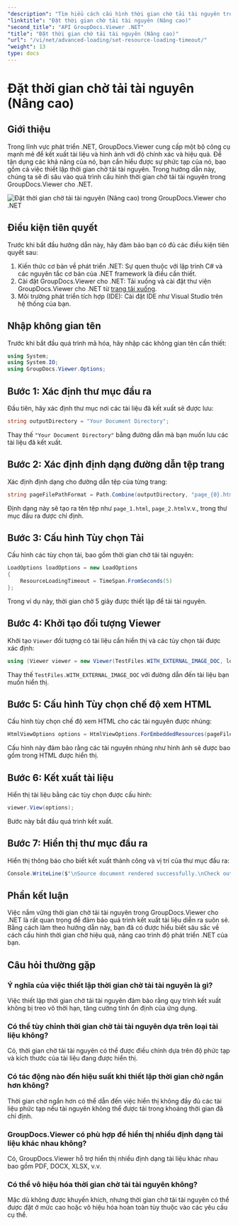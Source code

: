 ```yaml
---
"description": "Tìm hiểu cách cấu hình thời gian chờ tải tài nguyên trong GroupDocs.Viewer cho .NET một cách hiệu quả. Làm chủ việc kết xuất tài liệu với độ chính xác và ổn định."
"linktitle": "Đặt thời gian chờ tải tài nguyên (Nâng cao)"
"second_title": "API GroupDocs.Viewer .NET"
"title": "Đặt thời gian chờ tải tài nguyên (Nâng cao)"
"url": "/vi/net/advanced-loading/set-resource-loading-timeout/"
"weight": 13
type: docs
---
```

# Đặt thời gian chờ tải tài nguyên (Nâng cao)

## Giới thiệu
Trong lĩnh vực phát triển .NET, GroupDocs.Viewer cung cấp một bộ công cụ mạnh mẽ để kết xuất tài liệu và hình ảnh với độ chính xác và hiệu quả. Để tận dụng các khả năng của nó, bạn cần hiểu được sự phức tạp của nó, bao gồm cả việc thiết lập thời gian chờ tải tài nguyên. Trong hướng dẫn này, chúng ta sẽ đi sâu vào quá trình cấu hình thời gian chờ tải tài nguyên trong GroupDocs.Viewer cho .NET.

![Đặt thời gian chờ tải tài nguyên (Nâng cao) trong GroupDocs.Viewer cho .NET](/viewer/advanced-loading/set-resource-loading-timeout-img.png)

## Điều kiện tiên quyết
Trước khi bắt đầu hướng dẫn này, hãy đảm bảo bạn có đủ các điều kiện tiên quyết sau:
1. Kiến thức cơ bản về phát triển .NET: Sự quen thuộc với lập trình C# và các nguyên tắc cơ bản của .NET framework là điều cần thiết.
2. Cài đặt GroupDocs.Viewer cho .NET: Tải xuống và cài đặt thư viện GroupDocs.Viewer cho .NET từ [trang tải xuống](https://releases.groupdocs.com/viewer/net/).
3. Môi trường phát triển tích hợp (IDE): Cài đặt IDE như Visual Studio trên hệ thống của bạn.

## Nhập không gian tên
Trước khi bắt đầu quá trình mã hóa, hãy nhập các không gian tên cần thiết:
```csharp
using System;
using System.IO;
using GroupDocs.Viewer.Options;
```

## Bước 1: Xác định thư mục đầu ra
Đầu tiên, hãy xác định thư mục nơi các tài liệu đã kết xuất sẽ được lưu:
```csharp
string outputDirectory = "Your Document Directory";
```
Thay thế `"Your Document Directory"` bằng đường dẫn mà bạn muốn lưu các tài liệu đã kết xuất.
## Bước 2: Xác định định dạng đường dẫn tệp trang
Xác định định dạng cho đường dẫn tệp của từng trang:
```csharp
string pageFilePathFormat = Path.Combine(outputDirectory, "page_{0}.html");
```
Định dạng này sẽ tạo ra tên tệp như `page_1.html`, `page_2.html`v.v., trong thư mục đầu ra được chỉ định.
## Bước 3: Cấu hình Tùy chọn Tải
Cấu hình các tùy chọn tải, bao gồm thời gian chờ tải tài nguyên:
```csharp
LoadOptions loadOptions = new LoadOptions
{
    ResourceLoadingTimeout = TimeSpan.FromSeconds(5)
};
```
Trong ví dụ này, thời gian chờ 5 giây được thiết lập để tải tài nguyên.
## Bước 4: Khởi tạo đối tượng Viewer
Khởi tạo `Viewer` đối tượng có tài liệu cần hiển thị và các tùy chọn tải được xác định:
```csharp
using (Viewer viewer = new Viewer(TestFiles.WITH_EXTERNAL_IMAGE_DOC, loadOptions))
```
Thay thế `TestFiles.WITH_EXTERNAL_IMAGE_DOC` với đường dẫn đến tài liệu bạn muốn hiển thị.
## Bước 5: Cấu hình Tùy chọn chế độ xem HTML
Cấu hình tùy chọn chế độ xem HTML cho các tài nguyên được nhúng:
```csharp
HtmlViewOptions options = HtmlViewOptions.ForEmbeddedResources(pageFilePathFormat);
```
Cấu hình này đảm bảo rằng các tài nguyên nhúng như hình ảnh sẽ được bao gồm trong HTML được hiển thị.
## Bước 6: Kết xuất tài liệu
Hiển thị tài liệu bằng các tùy chọn được cấu hình:
```csharp
viewer.View(options);
```
Bước này bắt đầu quá trình kết xuất.
## Bước 7: Hiển thị thư mục đầu ra
Hiển thị thông báo cho biết kết xuất thành công và vị trí của thư mục đầu ra:
```csharp
Console.WriteLine($"\nSource document rendered successfully.\nCheck output in {outputDirectory}.");
```

## Phần kết luận
Việc nắm vững thời gian chờ tải tài nguyên trong GroupDocs.Viewer cho .NET là rất quan trọng để đảm bảo quá trình kết xuất tài liệu diễn ra suôn sẻ. Bằng cách làm theo hướng dẫn này, bạn đã có được hiểu biết sâu sắc về cách cấu hình thời gian chờ hiệu quả, nâng cao trình độ phát triển .NET của bạn.
## Câu hỏi thường gặp
### Ý nghĩa của việc thiết lập thời gian chờ tải tài nguyên là gì?
Việc thiết lập thời gian chờ tải tài nguyên đảm bảo rằng quy trình kết xuất không bị treo vô thời hạn, tăng cường tính ổn định của ứng dụng.
### Có thể tùy chỉnh thời gian chờ tải tài nguyên dựa trên loại tài liệu không?
Có, thời gian chờ tải tài nguyên có thể được điều chỉnh dựa trên độ phức tạp và kích thước của tài liệu đang được hiển thị.
### Có tác động nào đến hiệu suất khi thiết lập thời gian chờ ngắn hơn không?
Thời gian chờ ngắn hơn có thể dẫn đến việc hiển thị không đầy đủ các tài liệu phức tạp nếu tài nguyên không thể được tải trong khoảng thời gian đã chỉ định.
### GroupDocs.Viewer có phù hợp để hiển thị nhiều định dạng tài liệu khác nhau không?
Có, GroupDocs.Viewer hỗ trợ hiển thị nhiều định dạng tài liệu khác nhau bao gồm PDF, DOCX, XLSX, v.v.
### Có thể vô hiệu hóa thời gian chờ tải tài nguyên không?
Mặc dù không được khuyến khích, nhưng thời gian chờ tải tài nguyên có thể được đặt ở mức cao hoặc vô hiệu hóa hoàn toàn tùy thuộc vào các yêu cầu cụ thể.
